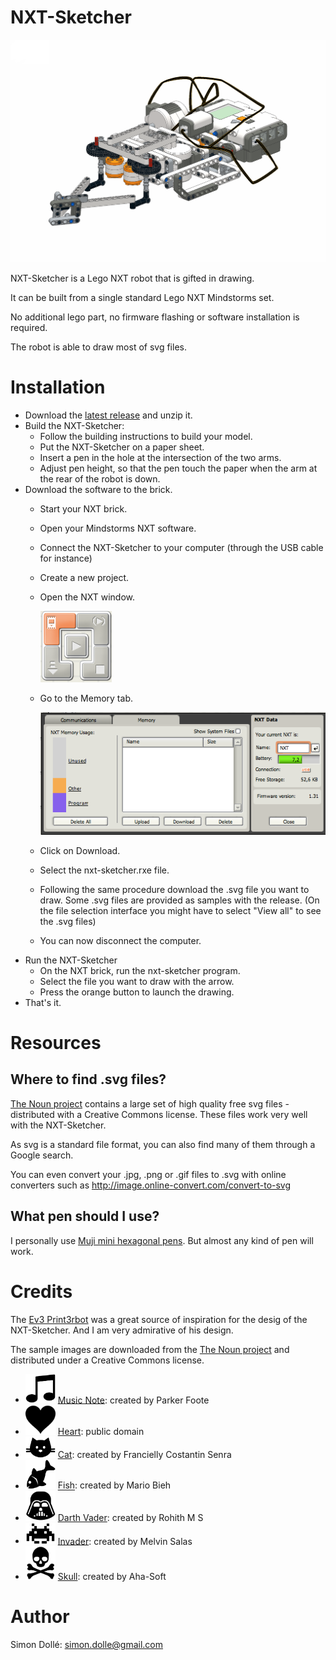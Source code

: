 # NXT-Sketcher

![NXT-Sketcher 3D view](building_instructions_files/cover.png?raw=true)

NXT-Sketcher is a Lego NXT robot that is gifted in drawing.

It can be built from a single standard Lego NXT Mindstorms set.

No additional lego part, no firmware flashing or software installation is required.

The robot is able to draw most of svg files.

# Installation

- Download the [latest release](https://github.com/simondolle/nxt-sketcher/releases/download/v0.3/nxt-sketcher.zip) and unzip it.
- Build the NXT-Sketcher:
  - Follow the building instructions to build your model.
  - Put the NXT-Sketcher on a paper sheet.
  - Insert a pen in the hole at the intersection of the two arms.
  - Adjust pen height, so that the pen touch the paper when the arm at the rear of the robot is down.
- Download the software to the brick.
  - Start your NXT brick.
  - Open your Mindstorms NXT software.
  - Connect the NXT-Sketcher to your computer (through the USB cable for instance)
  - Create a new project.
  - Open the NXT window.

    ![NXT-window](images/NXT-window.png?raw=true)

  - Go to the Memory tab.

    ![NXT-window](images/Memory-tab.png?raw=true)

  - Click on Download.
  - Select the nxt-sketcher.rxe file.
  - Following the same procedure download the .svg file you want to draw.
    Some .svg files are provided as samples with the release.
    (On the file selection interface you might have to select "View all" to see the .svg files)
  - You can now disconnect the computer.
- Run the NXT-Sketcher
  - On the NXT brick, run the nxt-sketcher program.
  - Select the file you want to draw with the arrow.
  - Press the orange button to launch the drawing.
- That's it.

# Resources

## Where to find .svg files?

[The Noun project](https://thenounproject.com/) contains a large set of high quality free svg files - distributed with a Creative Commons license.
These files work very well with the NXT-Sketcher.

As svg is a standard file format, you can also find many of them through a Google search.

You can even convert your .jpg, .png or .gif files to .svg with online converters such as http://image.online-convert.com/convert-to-svg

## What pen should I use?

I personally use [Muji mini hexagonal pens](http://www.muji.eu/pages/online.asp?Sec=13&Sub=53&PID=6554).
But almost any kind of pen will work.

# Credits

The [Ev3 Print3rbot](http://www.ev3dev.org/projects/2015/05/06/EV3-Print3rbot/) was a great source of inspiration for the desig of the NXT-Sketcher.
And I am very admirative of his design.

The sample images are downloaded from the [The Noun project](https://thenounproject.com/) and distributed under a Creative Commons license.
- <img src="images/music_note.png" width="48"> [Music Note](https://thenounproject.com/term/music-note/55429/): created by Parker Foote
- <img src="images/heart.png" width="48">  [Heart](https://thenounproject.com/term/heart/219/): public domain
- <img src="images/cat.png" width="48">  [Cat](https://thenounproject.com/term/cat/70130/): created by Francielly Costantin Senra
- <img src="images/fish.png" width="48">  [Fish](https://thenounproject.com/term/fish/153358/): created by Mario Bieh
- <img src="images/darth_vader.png" width="48">  [Darth Vader](https://thenounproject.com/term/darth-vader/65913/): created by Rohith M S
- <img src="images/invader.png" width="48">  [Invader](https://thenounproject.com/term/space-invader/87949/): created by Melvin Salas
- <img src="images/skull.png" width="48">  [Skull](https://thenounproject.com/term/death/195701/): created by Aha-Soft


# Author

Simon Dollé: <simon.dolle@gmail.com>